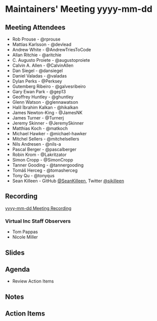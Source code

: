 # Maintainers' Meeting yyyy-mm-dd

## Meeting Attendees

- Rob Prouse - @rprouse
- Mattias Karlsson - @devlead
- Andrew White - @AndrewTriesToCode
- Allan Ritchie - @aritchie
- C. Augusto Proiete - @augustoproiete
- Calvin A. Allen - @CalvinAllen
- Dan Siegel - @dansiegel
- Daniel Valadas - @valadas
- Dylan Perks - @Perksey
- Gutemberg Ribeiro - @galvesribeiro
- Gary Ewan Park - @gep13
- Geoffrey Huntley - @ghuntley
- Glenn Watson - @glennawatson
- Halil İbrahim Kalkan - @hikalkan
- James Newton-King - @JamesNK
- James Turner - @Turnerj
- Jeremy Skinner - @JeremySkinner
- Matthias Koch - @matkoch
- Michael Hawker - @michael-hawker
- Mitchel Sellers - @mitchelsellers
- Nils Andresen - @nils-a
- Pascal Berger - @pascalberger
- Robin Krom - @Lakritzator
- Simon Cropp - @SimonCropp
- Tanner Gooding - @tannergooding
- Tomáš Herceg - @tomasherceg
- Tony Qu - @tonyqus
- Sean Killeen - GitHub [@SeanKilleen](https://github.com/SeanKilleen), Twitter [@sjkilleen](https://twitter.com/sjkilleen)

## Recording

[yyyy-mm-dd Meeting Recording]()

### Virtual Inc Staff Observers

- Tom Pappas
- Nicole Miller

## Slides

## Agenda

- Review Action Items

## Notes

## Action Items
